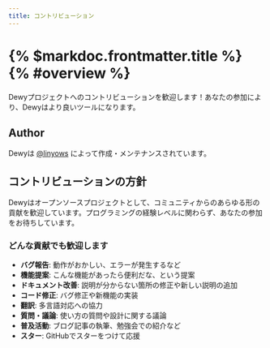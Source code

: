 ```yaml
---
title: コントリビューション
---
```


# {% $markdoc.frontmatter.title %} {% #overview %}

Dewyプロジェクトへのコントリビューションを歓迎します！あなたの参加により、Dewyはより良いツールになります。

## Author

Dewyは [@linyows](https://github.com/linyows) によって作成・メンテナンスされています。

## コントリビューションの方針

Dewyはオープンソースプロジェクトとして、コミュニティからのあらゆる形の貢献を歓迎しています。プログラミングの経験レベルに関わらず、あなたの参加をお待ちしています。

### どんな貢献でも歓迎します

- **バグ報告**: 動作がおかしい、エラーが発生するなど
- **機能提案**: こんな機能があったら便利だな、という提案
- **ドキュメント改善**: 説明が分からない箇所の修正や新しい説明の追加
- **コード修正**: バグ修正や新機能の実装
- **翻訳**: 多言語対応への協力
- **質問・議論**: 使い方の質問や設計に関する議論
- **普及活動**: ブログ記事の執筆、勉強会での紹介など
- **スター**: GitHubでスターをつけて応援
